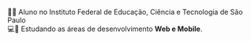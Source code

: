 

<p align="left"> 
   👨‍💻 Aluno no Instituto Federal de Educação, Ciência e Tecnologia de São Paulo <br>
   💻📱 Estudando as áreas de desenvolvimento <strong>Web e Mobile</strong>.<br>
</p>



